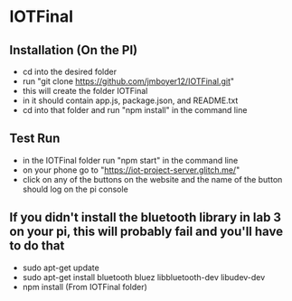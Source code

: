 # IOTFinal
## Installation (On the PI)
* cd into the desired folder
* run "git clone https://github.com/jmboyer12/IOTFinal.git"
* this will create the folder IOTFinal
* in it should contain app.js, package.json, and README.txt
* cd into that folder and run "npm install" in the command line

## Test Run
* in the IOTFinal folder run "npm start" in the command line
* on your phone go to "https://iot-project-server.glitch.me/"
* click on any of the buttons on the website and the name of the button should log on the pi console

## If you didn't install the bluetooth library in lab 3 on your pi, this will probably fail and you'll have to do that
* sudo apt-get update
* sudo apt-get install bluetooth bluez libbluetooth-dev libudev-dev
* npm install (From IOTFinal folder)
